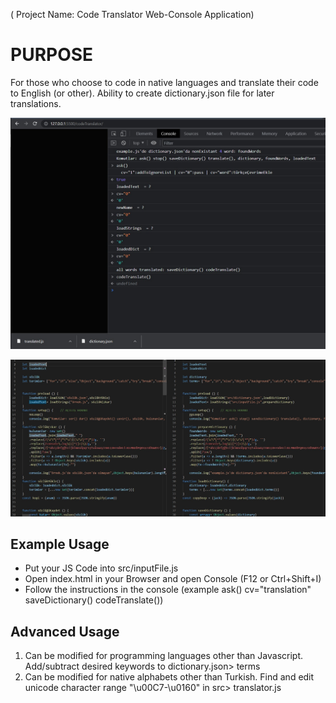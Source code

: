 
( Project Name: Code Translator Web-Console Application)


# PURPOSE

For those who choose to code in native languages and translate their code to English (or other).
Ability to create dictionary.json file for later translations. 

![Alt Text](images/attach1.jpg?raw=true "ScreenShot")

![Alt Text](images/attach2.jpg?raw=true "ScreenShot")


## Example Usage
- Put your JS Code into src/inputFile.js
- Open index.html in your Browser and open Console (F12 or Ctrl+Shift+I)
- Follow the instructions in the console (example ask() cv="translation" saveDictionary() codeTranslate())


## Advanced Usage

1. Can be modified for programming languages other than Javascript. Add/subtract desired keywords to dictionary.json> terms
2. Can be modified for native alphabets other than Turkish. Find and edit unicode character range "\u00C7-\u0160" in src> translator.js